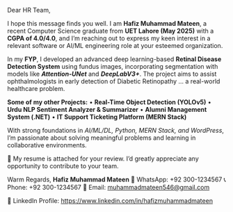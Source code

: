 Dear HR Team,

I hope this message finds you well. I am **Hafiz Muhammad Mateen**, a recent Computer Science graduate from **UET Lahore (May 2025)** with a **CGPA of 4.0/4.0**, and I’m reaching out to express my keen interest in a relevant software or AI/ML engineering role at your esteemed organization.

In my **FYP**, I developed an advanced deep learning-based **Retinal Disease Detection System** using fundus images, incorporating segmentation with models like ***Attention-UNet*** and ***DeepLabV3+***. The project aims to assist ophthalmologists in early detection of Diabetic Retinopathy ... a real-world healthcare problem.

**Some of my other Projects:**
• **Real-Time Object Detection (YOLOv5)**
• **Urdu NLP Sentiment Analyzer & Summarizer**
• **Alumni Management System (.NET)**
• **IT Support Ticketing Platform (MERN Stack)**

With strong foundations in *AI/ML/DL, Python, MERN Stack, and WordPress*, I’m passionate about solving meaningful problems and learning in collaborative environments.

📎 My resume is attached for your review. I’d greatly appreciate any opportunity to contribute to your team.

Warm Regards,
**Hafiz Muhammad Mateen**
💬 WhatsApp: +92 300-1234567
📞 Phone: +92 300-1234567
📧 Email: muhammadmateen546@gmail.com

🔗 LinkedIn Profile: https://www.linkedin.com/in/hafizmuhammadmateen
